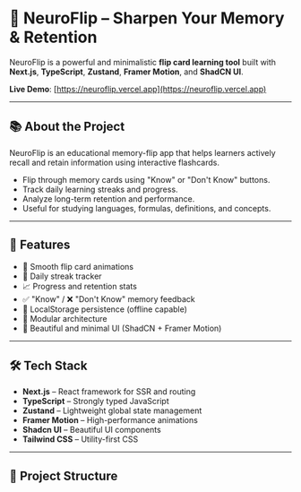 # 🧠 NeuroFlip – Sharpen Your Memory & Retention

NeuroFlip is a powerful and minimalistic **flip card learning tool** built with **Next.js**, **TypeScript**, **Zustand**, **Framer Motion**, and **ShadCN UI**.

**Live Demo**: [https://neuroflip.vercel.app](https://neuroflip.vercel.app)

---

## 📚 About the Project

NeuroFlip is an educational memory-flip app that helps learners actively recall and retain information using interactive flashcards.

- Flip through memory cards using "Know" or "Don't Know" buttons.
- Track daily learning streaks and progress.
- Analyze long-term retention and performance.
- Useful for studying languages, formulas, definitions, and concepts.

---

## 🚀 Features

- 🔁 Smooth flip card animations  
- 🧠 Daily streak tracker  
- 📈 Progress and retention stats  
- ✅ "Know" / ❌ "Don't Know" memory feedback  
- 💾 LocalStorage persistence (offline capable)  
- 🧰 Modular architecture  
- 🌙 Beautiful and minimal UI (ShadCN + Framer Motion)

---

## 🛠️ Tech Stack

- **Next.js** – React framework for SSR and routing  
- **TypeScript** – Strongly typed JavaScript  
- **Zustand** – Lightweight global state management  
- **Framer Motion** – High-performance animations  
- **Shadcn UI** – Beautiful UI components  
- **Tailwind CSS** – Utility-first CSS

---

## 📁 Project Structure

